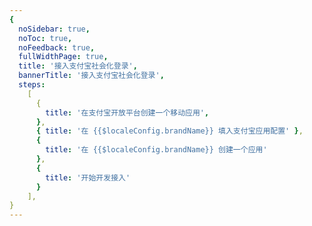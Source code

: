 ```yaml
---
{
  noSidebar: true,
  noToc: true,
  noFeedback: true,
  fullWidthPage: true,
  title: '接入支付宝社会化登录',
  bannerTitle: '接入支付宝社会化登录',
  steps:
    [
      {
        title: '在支付宝开放平台创建一个移动应用',
      },
      { title: '在 {{$localeConfig.brandName}} 填入支付宝应用配置' },
      {
        title: '在 {{$localeConfig.brandName}} 创建一个应用'
      },
      {
        title: '开始开发接入'
      }
    ],
}
---
```


<IntegrationDetail backLink="/guides/connections/social"/>
